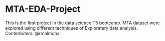 # MTA-EDA-Project
This is the first project in the data science T5 bootcamp. MTA dataset were explored using different techniques of Exploratery data analysis.
Conterbuters:
@rmalmoha
